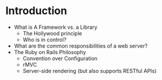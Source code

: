 # Introduction

* What is A Framework vs. a Library
  - The Hollywood principle
  - Who is in control?
* What are the common responsibilities of a web server?
* The Ruby on Rails Philosophy
  - Convention over Configuration
  - rMVC
  - Server-side rendering (but also supports RESTful APIs)
